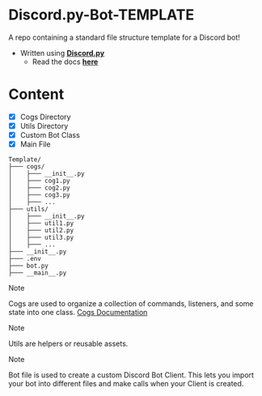 # Discord.py-Bot-TEMPLATE
A repo containing a standard file structure template for a Discord bot!
- Written using [**__Discord.py__**](https://github.com/Rapptz/discord.py)
  - Read the docs [**__here__**](https://discordpy.readthedocs.io/en/stable/)

# Content
- [X] Cogs Directory
- [X] Utils Directory
- [X] Custom Bot Class
- [X] Main File
```
Template/
├─── cogs/
│    ├─── __init__.py
│    ├─── cog1.py
│    ├─── cog2.py
│    ├─── cog3.py
│    ├─── ...
├─── utils/
│    ├─── __init__.py
│    ├─── util1.py
│    ├─── util2.py
│    ├─── util3.py
│    ├─── ...
├─── __init__.py
├─── .env
├─── bot.py
├─── __main__.py
```
> [!NOTE]
> Cogs are used to organize a collection of commands, listeners, and some state into one class. [Cogs Documentation](https://discordpy.readthedocs.io/en/stable/ext/commands/cogs.html)

> [!NOTE]
> Utils are helpers or reusable assets.

> [!NOTE]
> Bot file is used to create a custom Discord Bot Client. This lets you import your bot into different files and make calls when your Client is created.
